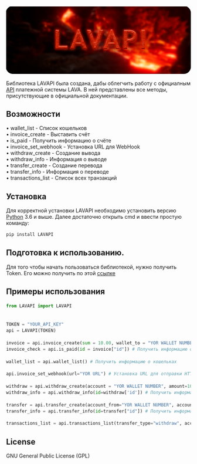 ![alt text](https://github.com/DIMFLIX-OFFICIAL/LAVAPI/blob/main/LAVAPI%20Banner.png?raw=true)


Библиотека LAVAPI была создана, дабы облегчить работу c официалным [API](https://dev.lava.ru/) платежной системы LAVA.
В ней представлены все методы, присутствующие в официальной документации.
  
## Возможности

• wallet_list - Список кошельков<br>
• invoice_create - Выставить счёт<br>
• is_paid - Получить информацию о счёте<br>
• invoice_set_webhook - Установка URL для WebHook<br>
• withdraw_create - Создание вывода<br>
• withdraw_info - Информация о выводе<br>
• transfer_create - Создание перевода<br>
• transfer_info - Информация о переводе<br>
• transactions_list - Список всех транзакций<br>




## Установка

Для корректной установки LAVAPI необходимо установить версию [Python](https://www.python.org/) 3.6 и выше.
Далее достаточно открыть cmd и ввести простую команду:
```cmd
pip install LAVAPI
```

## Подготовка к использованию.
Для того чтобы начать пользоваться библиотекой, нужно получить Token.
Его можно получить по этой [ссылке](https://lava.ru/dashboard/settings/api)


## Примеры использования
``` python
from LAVAPI import LAVAPI


TOKEN = "YOUR_API_KEY"
api = LAVAPI(TOKEN)

invoice = api.invoice_create(sum = 10.00, wallet_to = "YOR WALLET NUMBER", comment = "LAVAPI invoice_create test!") # Создать счёт
invoice_check = api.is_paid(id = invoice["id"]) # Получить информацию о счете

wallet_list = api.wallet_list() # Получить информацию о кошельках

api.invoice_set_webhook(url="YOR URL") # Установка URL для отправки HTTP-уведомлений

withdraw = api.withdraw_create(account = "YOR WALLET NUMBER", amount=1000.00, service="card", wallet_to="5221610543444123") # Создание вывода
withdraw_info = api.withdraw_info(id=withdraw['id']) # Получить информацию о выводе

transfer = api.transfer_create(account_from="YOR WALLET NUMBER", account_to="ANOTHER WALLET NUMBER", amount=100.00) # Создать перевод
transfer_info = api.transfer_info(id=transfer["id"]) # Получить информацию о переводе

transactions_list = api.transactions_list(transfer_type="withdraw", account="YOR WALLET NUMBER", limit=50, ) # Список транзакций


```



## License

GNU General Public License (GPL)
